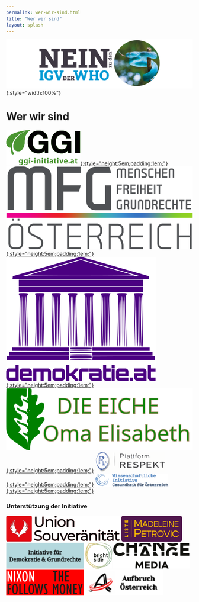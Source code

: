 ```yaml
---
permalink: wer-wir-sind.html
title: "Wer wir sind"
layout: splash
---
```


![Nein zu den IGV der WHO](/assets/images/neinzuigv-logo.png){:style="width:100%"}

# Wer wir sind

[![GGI](/assets/images/2025-10-05-GGI-Logo.svg){:style="height:5em;padding:1em;"}](https://ggi-initiative.at/)
[![MFG](/assets/images/2025-10-05-MFG-Logo.svg){:style="height:5em;padding:1em;"}](https://www.mfg-oe.at/)
[![Demokratie](/assets/images/2025-10-06-demokratie-logo.svg){:style="height:5em;padding:1em;"}](https://demokratie.at/)
[![Eiche](/assets/images/2025-10-06-Eiche-Logo.svg){:style="height:5em;padding:1em;"}](https://www.die-eiche.at/)
[![Respekt](/assets/images/2025-10-05-Respekt-Logo.svg){:style="height:5em;padding:1em;"}](https://respekt.plus/)
[![Gesundheit](/assets/images/2025-10-05-Gesundheit-Logo.svg){:style="height:5em;padding:1em;"}](https://ggi-initiative.at/)

### Unterstützung der Initiative

<a href="https://souveraenitaet.org"><img src="/assets/images/2025-10-05-Souveraenitaet-Logo.svg" style="height:5em"></a>
<a href="https://liste-petrovic.at/"><img src="/assets/images/2025-10-05-LMP-Logo.svg" style="height:5em"></a>
<a href="https://demokratieundgrundrechte.org/"><img src="/assets/images/2025-10-12-demokratie-grundrechte-logo.svg" style="height:5em"></a>
<a href="https://www.brightside.at/"><img src="/assets/images/2025-10-05-Brightside-Logo.svg" style="height:5em"></a>
<a href="https://changemedia.club/"><img src="/assets/images/2025-10-05-Changemedia-Logo.svg" style="height:5em"></a>
<a href="https://www.nixonfollowsthemoney.com/"><img src="/assets/images/2025-10-12-nixon-logo.svg" style="height:5em"></a>
<a href="https://aufbruchoesterreich.at/"><img src="/assets/images/2025-10-12-Aufbruch.svg" style="height:5em"></a>
